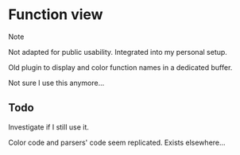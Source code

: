 # Function view

> [!NOTE]
> Not adapted for public usability. Integrated into my personal setup.

Old plugin to display and color function names in a dedicated buffer.

Not sure I use this anymore...

## Todo

Investigate if I still use it.

Color code and parsers' code seem replicated. Exists elsewhere...
